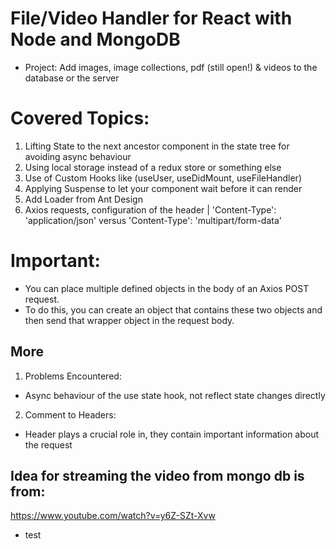 # File/Video Handler for React with Node and MongoDB
- Project: Add images, image collections, pdf (still open!) & videos to the database or the server

# Covered Topics:
1.  Lifting State to the next ancestor component in the state tree for avoiding async behaviour
2.  Using local storage instead of a redux store or something else
3.  Use of Custom Hooks like (useUser, useDidMount, useFileHandler)
4.  Applying Suspense to let your component wait before it can render
5.  Add Loader from Ant Design
6.  Axios requests, configuration of the header | 'Content-Type': 'application/json' versus 'Content-Type': 'multipart/form-data' 

# Important: 
- You can place multiple defined objects in the body of an Axios POST request. 
- To do this, you can create an object that contains these two objects and then send that wrapper object in the request body. 

## More
1.  Problems Encountered:
- Async behaviour of the use state hook, not reflect state changes directly 
2.  Comment to Headers: 
- Header plays a crucial role in, they contain important information about the request

## Idea for streaming the video from mongo db is from: 
https://www.youtube.com/watch?v=y6Z-SZt-Xvw

- test